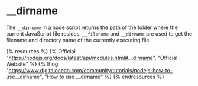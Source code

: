 # __dirname

The `__dirname` in a node script returns the path of the folder where the current JavaScript file resides. `__filename` and `__dirname` are used to get the filename and directory name of the currently executing file.

{% resources %}
  {% Official "https://nodejs.org/docs/latest/api/modules.html#__dirname", "Official Website" %}
  {% Blog "https://www.digitalocean.com/community/tutorials/nodejs-how-to-use__dirname", "How to use __dirname" %}
{% endresources %}